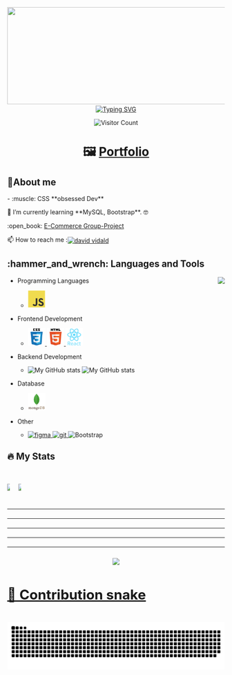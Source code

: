 <div class="header" align="center">
<img src="https://media2.giphy.com/media/yl3XErRq8qmmA/giphy.gif?cid=ecf05e47yy19o7ves3vv021r9snodaz0zah0hthu63051afe&ep=v1_gifs_related&rid=giphy.gif&ct=g" width="900" height="225" frameBorder="0" class="giphy-embed"  />
</div>

<div class="hello" align="center">
<a href="https://git.io/typing-svg"><img src="https://readme-typing-svg.herokuapp.com?font=Fira+Code&duration=6000&pause=1000&color=29FF04&center=true&width=435&lines=Hello+World%2C+i'm+David+.+.+.+%F0%9F%91%8B" alt="Typing SVG" /></a>
  
![Visitor Count](https://profile-counter.glitch.me/DavidVida1/count.svg)
 
<h1  align="center"  >🖼️ <a href="https://davidvida1.github.io/" >Portfolio</a> </div>
 
<p>
</div>




<h2 align="left">💭About me </h2>

<p>- :muscle: CSS **obsessed Dev**</p>
<p>🌱 I’m currently learning **MySQL, Bootstrap**. 🤓</p>
<p>:open_book: <a href="https://cb-group-project-client.vercel.app/">E-Commerce Group-Project</a></p>
<p>📫 How to reach me :<a href="https://www.linkedin.com/in/david-vidal-dev/" target="blank"><img align="center" src="https://raw.githubusercontent.com/rahuldkjain/github-profile-readme-generator/master/src/images/icons/Social/linked-in-alt.svg" alt="david vidald" height="30" width="40" /></a> </p>




  
<h2 align="left">:hammer_and_wrench: Languages and Tools </h2>
<div align="left">
  
<img align="right" height="300" src="https://media3.giphy.com/media/FcqKy4Kj7XOK0hCW4g/giphy.gif?cid=ecf05e476igobm0m943owqtw80n9hvglm1ofw9hfm8g0iz0i&ep=v1_gifs_related&rid=giphy.gif&ct=g" class="giphy-cat"/> 
    

- Programming Languages
    - <a href="https://developer.mozilla.org/en-US/docs/Web/JavaScript" target="_blank" rel="noreferrer"> <img src="https://raw.githubusercontent.com/devicons/devicon/master/icons/javascript/javascript-original.svg" alt="javascript" width="40" height="40"/> 
  </a>

- Frontend Development
  - <a href="https://www.w3schools.com/css/" target="_blank" rel="noreferrer"> <img src="https://raw.githubusercontent.com/devicons/devicon/master/icons/css3/css3-original-wordmark.svg" alt="css3" width="40" height="40"/> </a> 
<a href="https://www.w3.org/html/" target="_blank" rel="noreferrer"> <img src="https://raw.githubusercontent.com/devicons/devicon/master/icons/html5/html5-original-wordmark.svg" alt="html5" width="40" height="40"/> </a> 
<a href="https://reactjs.org/" target="_blank" rel="noreferrer"> <img src="https://raw.githubusercontent.com/devicons/devicon/master/icons/react/react-original-wordmark.svg" alt="react" width="40" height="40"/> </a>

- Backend Development

  -  ![My GitHub stats](https://img.shields.io/badge/Express.js-000000?style=for-the-badge&logo=express&logoColor=white)
![My GitHub stats](https://img.shields.io/badge/Node.js-43853D?style=for-the-badge&logo=node-dot-js&logoColor=white)

  
- Database
  - <a href="https://www.mongodb.com/" target="_blank" rel="noreferrer"> <img src="https://raw.githubusercontent.com/devicons/devicon/master/icons/mongodb/mongodb-original-wordmark.svg" alt="mongodb" width="40" height="40"/> </a> 
  
- Other
  - <a href="https://www.figma.com/" target="_blank" rel="noreferrer"> <img src="https://www.vectorlogo.zone/logos/figma/figma-icon.svg" alt="figma" width="40" height="40"/> 
  </a> <a href="https://git-scm.com/" target="_blank" rel="noreferrer"> 
  <img src="https://www.vectorlogo.zone/logos/git-scm/git-scm-icon.svg" alt="git" width="40" height="40"/>  </a>
    <img src="https://getbootstrap.com/docs/5.0/assets/brand/bootstrap-logo.svg" title="JavaScript" alt="Bootstrap" width="40" height="40"/>&nbsp;



</div>





<h2>🔥 My Stats <h2>
<div style="display:flex">
  
<a href="https://github.com/davidvida1"> <img align="left" width="40%" src="https://github-readme-stats.vercel.app/api?username=davidvida1&show_icons=true&title_color=07ff1a&icon_color=07ff1a&text_color=D3D3D3&bg_color=CC000000&include_all_commits=true&count_private=true"></img>
   
<a href="https://github.com/davidvida1"> <img align="right" width="40%" src="https://github-readme-streak-stats.herokuapp.com/?user=davidvida1&border=D3D3D3&sideNums=07ff1a&background=CC000000&stroke=07ff1a&currStreakNum=ffffff&ring=07ff1a&fire=D3D351&currStreakLabel=ffffff&sideLabels=D3D3D3&dates=b6d7a8"></img>
  
</div>
<hr>
<hr>
<hr>
<hr>
<hr>
    <div align="center">    
<img src="https://github-profile-trophy.vercel.app/?username=davidvida1&column=-1&theme=chalk&rank=-?&margin-w=15" style="height: 150px"  />                                 </div> 
  <h2>🐍 Contribution snake<h2>
  <div> 
    
<img alt="GitHub Snake" src="https://raw.githubusercontent.com/davidvida1/davidvida1/output//github-contribution-grid-snake-dark.svg?palette=github-dark" />


  </div>
